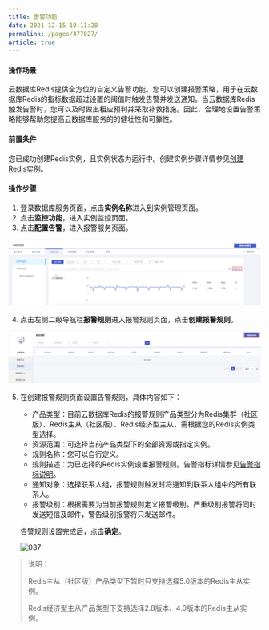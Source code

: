 ```yaml
---
title: 告警功能
date: 2021-12-15 10:11:28
permalink: /pages/477027/
article: true
---
```


#### 操作场景

云数据库Redis提供全方位的自定义告警功能。您可以创建报警策略，用于在云数据库Redis的指标数据超过设置的阈值时触发告警并发送通知。当云数据库Redis触发告警时，您可以及时做出相应预判并采取补救措施。因此，合理地设置告警策略能够帮助您提高云数据库服务的的健壮性和可靠性。

#### 前置条件

您已成功创建Redis实例，且实例状态为运行中。创建实例步骤详情参见[创建Redis实例](./../../03.快速入门/00.创建Redis实例.md)。

#### 操作步骤

1. 登录数据库服务页面，点击**实例名称**进入到实例管理页面。
2. 点击**监控功能**，进入实例监控页面。
3. 点击**配置告警**，进入报警服务页面。

![034](../../pics/034.png)

4. 点击左侧二级导航栏**报警规则**进入报警规则页面，点击**创建报警规则**。

![036](../../pics/036.png)

5. 在创建报警规则页面设置告警规则，具体内容如下：
   - 产品类型：目前云数据库Redis的报警规则产品类型分为Redis集群（社区版）、Redis主从（社区版）、Redis经济型主从，需根据您的Redis实例类型选择。
   - 资源范围：可选择当前产品类型下的全部资源或指定实例。
   - 规则名称：您可以自行定义。
   - 规则描述：为已选择的Redis实例设置报警规则。告警指标详情参见[告警指标说明](./03.告警指标说明.md)。
   - 通知对象：选择联系人组，报警规则触发时将通知到联系人组中的所有联系人。
   - 报警级别：根据需要为当前报警规则定义报警级别。严重级别报警将同时发送短信及邮件，警告级别报警将只发送邮件。
   
   告警规则设置完成后，点击**确定**。
   
   ![037](../../../页面截图/037.png)

> 说明：
>
> Redis主从（社区版）产品类型下暂时只支持选择5.0版本的Redis主从实例。
>
> Redis经济型主从产品类型下支持选择2.8版本、4.0版本的Redis主从实例。

